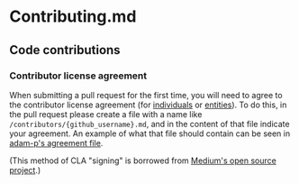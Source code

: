 # Contributing.md

## Code contributions

### Contributor license agreement

When submitting a pull request for the first time, you will need to agree to the contributor license agreement (for [individuals](https://github.com/Psiphon-Labs/psiphon-tunnel-core/blob/master/CLA-individual.md) or [entities](https://github.com/Psiphon-Labs/psiphon-tunnel-core/blob/master/CLA-entity.md)). To do this, in the pull request please create a file with a name like `/contributors/{github_username}.md`, and in the content of that file indicate your agreement. An example of what that file should contain can be seen in [adam-p's agreement file](https://github.com/Psiphon-Labs/psiphon-tunnel-core/blob/master/contributors/adam-p.md).

(This method of CLA "signing" is borrowed from [Medium's open source project](https://github.com/medium/opensource).)

